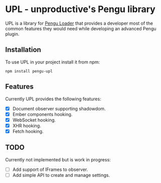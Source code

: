 # UPL - unproductive's Pengu library
UPL is a library for [Pengu Loader](https://pengu.lol/) that provides a developer most of the common features they would need while developing an advanced Pengu plugin.

## Installation
To use UPL in your project install it from npm:
```
npm install pengu-upl
```

## Features
Currently UPL provides the following features:
- [X] Document observer supporting shadowdom.
- [X] Ember components hooking.
- [X] WebSocket hooking.
- [X] XHR hooking.
- [X] Fetch hooking.

## TODO
Currently not implemented but is work in progress:
- [ ] Add support of IFrames to observer.
- [ ] Add simple API to create and manage settings.
